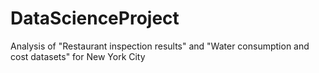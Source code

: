 # DataScienceProject
Analysis of "Restaurant inspection results" and "Water consumption and cost datasets" for New York City
